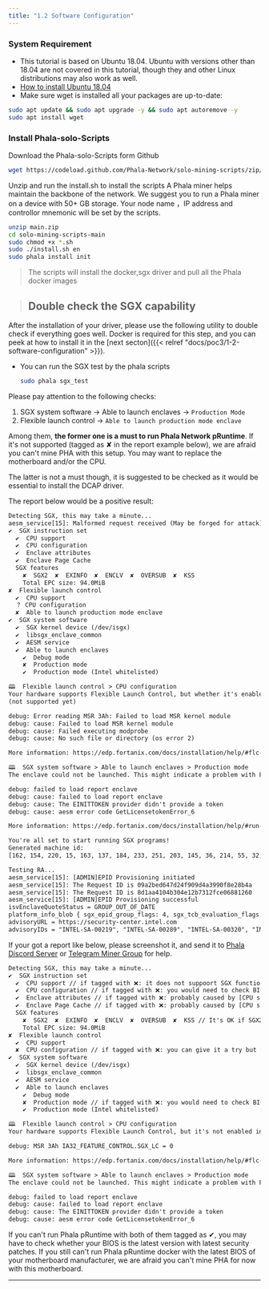 ```yaml
---
title: "1.2 Software Configuration"
---
```


### System Requirement

- This tutorial is based on Ubuntu 18.04. Ubuntu with versions other than 18.04 are not covered in this tutorial, though they and other Linux distributions may also work as well.
- [How to install Ubuntu 18.04](https://phoenixnap.com/kb/how-to-install-ubuntu-18-04)
- Make sure wget is installed all your packages are up-to-date:

```bash
sudo apt update && sudo apt upgrade -y && sudo apt autoremove -y
sudo apt install wget
```

### Install Phala-solo-Scripts

Download the Phala-solo-Scripts form Github

```bash
wget https://codeload.github.com/Phala-Network/solo-mining-scripts/zip/main.zip
```

Unzip and run the install.sh to install the scripts
A Phala miner helps maintain the backbone of the network. We suggest you to run a Phala miner on a device with 50+ GB storage.
Your node name ，IP address and controllor mnemonic will be set by the scripts.

```bash
unzip main.zip
cd solo-mining-scripts-main
sudo chmod +x *.sh
sudo ./install.sh en
sudo phala install init
```
> The scripts will install the docker,sgx driver and pull all the Phala docker images

> ## Double check the SGX capability

After the installation of your driver, please use the following utility to double check if everything goes well. Docker is required for this step, and you can peek at how to install it in the [next secton]({{< relref "docs/poc3/1-2-software-configuration" >}}).

- You can run the SGX test by the phala scripts

  ```bash
  sudo phala sgx_test
  ```

Please pay attention to the following checks:

1. SGX system software → Able to launch enclaves → `Production Mode`
2. Flexible launch control → `Able to launch production mode enclave`

Among them, **the former one is a must to run Phala Network pRuntime**. If it's not supported (tagged as ✘ in the report example below), we are afraid you can't mine PHA with this setup. You may want to replace the motherboard and/or the CPU.

The latter is not a must though, it is suggested to be checked as it would be essential to install the DCAP driver.

The report below would be a positive result:

```txt
Detecting SGX, this may take a minute...
aesm_service[15]: Malformed request received (May be forged for attack)
✔  SGX instruction set
  ✔  CPU support
  ✔  CPU configuration
  ✔  Enclave attributes
  ✔  Enclave Page Cache
  SGX features
    ✘  SGX2  ✘  EXINFO  ✘  ENCLV  ✘  OVERSUB  ✘  KSS
    Total EPC size: 94.0MiB
✘  Flexible launch control
  ✔  CPU support
  ？ CPU configuration
  ✘  Able to launch production mode enclave
✔  SGX system software
  ✔  SGX kernel device (/dev/isgx)
  ✔  libsgx_enclave_common
  ✔  AESM service
  ✔  Able to launch enclaves
    ✔  Debug mode
    ✘  Production mode
    ✔  Production mode (Intel whitelisted)

🕮  Flexible launch control > CPU configuration
Your hardware supports Flexible Launch Control, but whether it's enabled could not be determined. More information might be available by re-running this program with sudo. Would you like to do that?
(not supported yet)

debug: Error reading MSR 3Ah: Failed to load MSR kernel module
debug: cause: Failed to load MSR kernel module
debug: cause: Failed executing modprobe
debug: cause: No such file or directory (os error 2)

More information: https://edp.fortanix.com/docs/installation/help/#flc-cpu-configuration

🕮  SGX system software > Able to launch enclaves > Production mode
The enclave could not be launched. This might indicate a problem with FLC.

debug: failed to load report enclave
debug: cause: failed to load report enclave
debug: cause: The EINITTOKEN provider didn't provide a token
debug: cause: aesm error code GetLicensetokenError_6

More information: https://edp.fortanix.com/docs/installation/help/#run-enclave-prod

You're all set to start running SGX programs!
Generated machine id:
[162, 154, 220, 15, 163, 137, 184, 233, 251, 203, 145, 36, 214, 55, 32, 54]

Testing RA...
aesm_service[15]: [ADMIN]EPID Provisioning initiated
aesm_service[15]: The Request ID is 09a2bed647d24f909d4a3990f8e28b4a
aesm_service[15]: The Request ID is 8d1aa4104b304e12b7312fce06881260
aesm_service[15]: [ADMIN]EPID Provisioning successful
isvEnclaveQuoteStatus = GROUP_OUT_OF_DATE
platform_info_blob { sgx_epid_group_flags: 4, sgx_tcb_evaluation_flags: 2304, pse_evaluation_flags: 0, latest_equivalent_tcb_psvn: [15, 15, 2, 4, 1, 128, 6, 0, 0, 0, 0, 0, 0, 0, 0, 0, 11, 0], latest_pse_isvsvn: [0, 11], latest_psda_svn: [0, 0, 0, 2], xeid: 0, gid: 2919956480, signature: sgx_ec256_signature_t { gx: [99, 239, 225, 171, 96, 219, 216, 210, 246, 211, 20, 101, 254, 193, 246, 66, 170, 40, 255, 197, 80, 203, 17, 34, 164, 2, 127, 95, 41, 79, 233, 58], gy: [141, 126, 227, 92, 128, 3, 10, 32, 239, 92, 240, 58, 94, 167, 203, 150, 166, 168, 180, 191, 126, 196, 107, 132, 19, 84, 217, 14, 124, 14, 245, 179] } }
advisoryURL = https://security-center.intel.com
advisoryIDs = "INTEL-SA-00219", "INTEL-SA-00289", "INTEL-SA-00320", "INTEL-SA-00329"
```

If your got a report like below, please screenshot it, and send it to [Phala Discord Server](https://discord.gg/zjdJ7d844d) or [Telegram Miner Group](https://t.me/phalaminer) for help.

```txt
Detecting SGX, this may take a minute...
✔  SGX instruction set
  ✔  CPU support // if tagged with ❌: it does not suppoort SGX function, you would need to use other types of CPU.
  ✔  CPU configuration // if tagged with ❌: you would need to check BIOS updates.
  ✔  Enclave attributes // if tagged with ❌: probably caused by [CPU support issue] and [CPU configuration]
  ✔  Enclave Page Cache // if tagged with ❌: probably caused by [CPU support issue] and [CPU configuration]
  SGX features
    ✘  SGX2  ✘  EXINFO  ✘  ENCLV  ✘  OVERSUB  ✘  KSS // It's OK if SGX2 was tagged with ❌. Phala has not integrated with SGX2 technology in the current stage.
    Total EPC size: 94.0MiB
✘  Flexible launch control
  ✔  CPU support
  ✘  CPU configuration // if tagged with ❌: you can give it a try but your miner might be affected when the SGX driver upgrades in the future.
✔  SGX system software
  ✔  SGX kernel device (/dev/isgx)
  ✔  libsgx_enclave_common
  ✔  AESM service
  ✔  Able to launch enclaves
    ✔  Debug mode
    ✘  Production mode // if tagged with ❌: you would need to check BIOS updates.
    ✔  Production mode (Intel whitelisted)

🕮  Flexible launch control > CPU configuration
Your hardware supports Flexible Launch Control, but it's not enabled in the BIOS. Reboot your machine and try to enable FLC in your BIOS. Alternatively, try updating your BIOS to the latest version or contact your BIOS vendor.

debug: MSR 3Ah IA32_FEATURE_CONTROL.SGX_LC = 0

More information: https://edp.fortanix.com/docs/installation/help/#flc-cpu-configuration

🕮  SGX system software > Able to launch enclaves > Production mode
The enclave could not be launched. This might indicate a problem with FLC.

debug: failed to load report enclave
debug: cause: failed to load report enclave
debug: cause: The EINITTOKEN provider didn't provide a token
debug: cause: aesm error code GetLicensetokenError_6
```

If you can't run Phala pRuntime with both of them tagged as ✔, you may have to check whether your BIOS is the latest version with latest security patches. If you still can't run Phala pRuntime docker with the latest BIOS of your motherboard manufacturer, we are afraid you can't mine PHA for now with this motherboard.

---